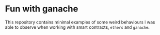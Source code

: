 # Fun with ganache

This repository contains minimal examples of some weird behaviours I was able to observe when working with smart contracts, `ethers` and `ganache`.
